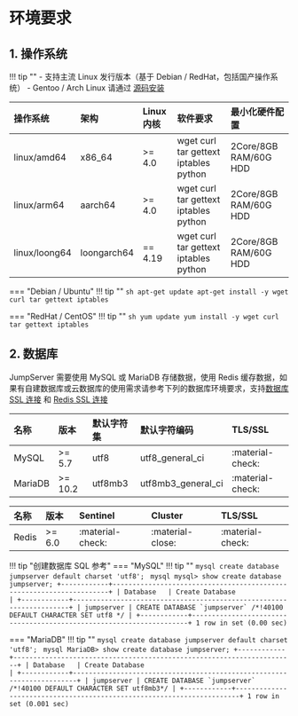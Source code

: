# 环境要求

## 1. 操作系统

!!! tip ""
    - 支持主流 Linux 发行版本（基于 Debian / RedHat，包括国产操作系统）
    - Gentoo / Arch Linux 请通过 [源码安装](../source_install/requirements.md)

| 操作系统   | 架构 | Linux 内核  | 软件要求       | 最小化硬件配置     |
| :------------ | :----------- | :------------ | :------------------------------------ | :-------------------- |
| linux/amd64   | x86_64       | >= 4.0    | wget curl tar gettext iptables python | 2Core/8GB RAM/60G HDD |
| linux/arm64   | aarch64      | >= 4.0    | wget curl tar gettext iptables python | 2Core/8GB RAM/60G HDD |
| linux/loong64 | loongarch64  | == 4.19   | wget curl tar gettext iptables python | 2Core/8GB RAM/60G HDD |

=== "Debian / Ubuntu"
    !!! tip ""
        ```sh
        apt-get update
        apt-get install -y wget curl tar gettext iptables
        ```

=== "RedHat / CentOS"
    !!! tip ""
        ```sh
        yum update
        yum install -y wget curl tar gettext iptables
        ```
## 2. 数据库

JumpServer 需要使用 MySQL 或 MariaDB 存储数据，使用 Redis 缓存数据，如果有自建数据库或云数据库的使用需求请参考下列的数据库环境要求，支持[数据库 SSL 连接](../db_ssl/mysql_ssl.md) 和 [Redis SSL 连接](../db_ssl/redis_ssl.md)


| 名称    | 版本 | 默认字符集  | 默认字符编码  | TLS/SSL          |
| :------ | :------ | :--------------- | :----------------- | :--------------- |
| MySQL   | >= 5.7  | utf8             | utf8_general_ci    | :material-check: |
| MariaDB | >= 10.2 | utf8mb3          | utf8mb3_general_ci | :material-check: |

| 名称    | 版本 | Sentinel         | Cluster            | TLS/SSL          |
| :------ | :------ | :--------------- | :----------------- | :--------------- |
| Redis   | >= 6.0  | :material-check: | :material-close:   | :material-check: |


!!! tip "创建数据库 SQL 参考"
=== "MySQL"
    !!! tip ""
        ```mysql
        create database jumpserver default charset 'utf8';
        ```
        ```mysql
        mysql> show create database jumpserver;
        +------------+---------------------------------------------------------------------+
        | Database   | Create Database                                                     |
        +------------+---------------------------------------------------------------------+
        | jumpserver | CREATE DATABASE `jumpserver` /*!40100 DEFAULT CHARACTER SET utf8 */ |
        +------------+---------------------------------------------------------------------+
        1 row in set (0.00 sec)
        ```

=== "MariaDB"
    !!! tip ""
        ```mysql
        create database jumpserver default charset 'utf8';
        ```
        ```mysql
        MariaDB> show create database jumpserver;
        +------------+-----------------------------------------------------------------------+
        | Database   | Create Database                                                       |
        +------------+-----------------------------------------------------------------------+
        | jumpserver | CREATE DATABASE `jumpserver` /*!40100 DEFAULT CHARACTER SET utf8mb3*/ |
        +------------+-----------------------------------------------------------------------+
        1 row in set (0.001 sec)
        ```
